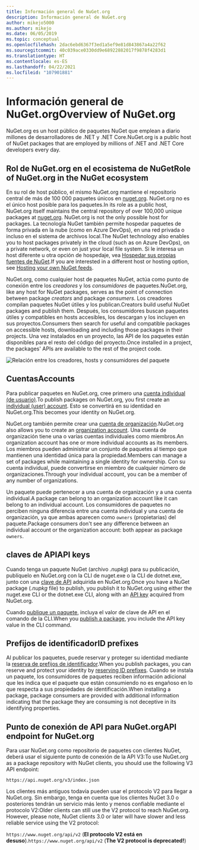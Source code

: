 ```yaml
---
title: Información general de NuGet.org
description: Información general de NuGet.org
author: mikejo5000
ms.author: mikejo
ms.date: 06/05/2019
ms.topic: conceptual
ms.openlocfilehash: 2dac6ebd6367f3ed1a5ef9e81d843867a4a22f62
ms.sourcegitcommit: 40c039ace0330dd9e68922882017f9878f4283d1
ms.translationtype: HT
ms.contentlocale: es-ES
ms.lasthandoff: 04/22/2021
ms.locfileid: "107901881"
---
```

# <a name="overview-of-nugetorg"></a><span data-ttu-id="2e232-103">Información general de NuGet.org</span><span class="sxs-lookup"><span data-stu-id="2e232-103">Overview of NuGet.org</span></span>

<span data-ttu-id="2e232-104">NuGet.org es un host público de paquetes NuGet que emplean a diario millones de desarrolladores de .NET y .NET Core.</span><span class="sxs-lookup"><span data-stu-id="2e232-104">NuGet.org is a public host of NuGet packages that are employed by millions of .NET and .NET Core developers every day.</span></span>

## <a name="role-of-nugetorg-in-the-nuget-ecosystem"></a><span data-ttu-id="2e232-105">Rol de NuGet.org en el ecosistema de NuGet</span><span class="sxs-lookup"><span data-stu-id="2e232-105">Role of NuGet.org in the NuGet ecosystem</span></span>

<span data-ttu-id="2e232-106">En su rol de host público, el mismo NuGet.org mantiene el repositorio central de más de 100 000 paquetes únicos en [nuget.org](https://www.nuget.org). NuGet.org no es el único host posible para los paquetes.</span><span class="sxs-lookup"><span data-stu-id="2e232-106">In its role as a public host, NuGet.org itself maintains the central repository of over 100,000 unique packages at [nuget.org](https://www.nuget.org). NuGet.org is not the only possible host for packages.</span></span> <span data-ttu-id="2e232-107">La tecnología NuGet también permite hospedar paquetes de forma privada en la nube (como en Azure DevOps), en una red privada o incluso en el sistema de archivos local.</span><span class="sxs-lookup"><span data-stu-id="2e232-107">The NuGet technology also enables you to host packages privately in the cloud (such as on Azure DevOps), on a private network, or even on just your local file system.</span></span> <span data-ttu-id="2e232-108">Si le interesa un host diferente u otra opción de hospedaje, vea [Hospedar sus propias fuentes de NuGet](../hosting-packages/overview.md).</span><span class="sxs-lookup"><span data-stu-id="2e232-108">If you are interested in a different host or hosting option, see [Hosting your own NuGet feeds](../hosting-packages/overview.md).</span></span>

<span data-ttu-id="2e232-109">NuGet.org, como cualquier host de paquetes NuGet, actúa como punto de conexión entre los *creadores* y los *consumidores* de paquetes.</span><span class="sxs-lookup"><span data-stu-id="2e232-109">NuGet.org, like any host for NuGet packages, serves as the point of connection between package *creators* and package *consumers*.</span></span> <span data-ttu-id="2e232-110">Los creadores compilan paquetes NuGet útiles y los publican.</span><span class="sxs-lookup"><span data-stu-id="2e232-110">Creators build useful NuGet packages and publish them.</span></span> <span data-ttu-id="2e232-111">Después, los consumidores buscan paquetes útiles y compatibles en hosts accesibles, los descargan y los incluyen en sus proyectos.</span><span class="sxs-lookup"><span data-stu-id="2e232-111">Consumers then search for useful and compatible packages on accessible hosts, downloading and including those packages in their projects.</span></span> <span data-ttu-id="2e232-112">Una vez instalados en un proyecto, las API de los paquetes están disponibles para el resto del código del proyecto.</span><span class="sxs-lookup"><span data-stu-id="2e232-112">Once installed in a project, the packages' APIs are available to the rest of the project code.</span></span>

![Relación entre los creadores, hosts y consumidores del paquete](media/nuget-roles.png)

## <a name="accounts"></a><span data-ttu-id="2e232-114">Cuentas</span><span class="sxs-lookup"><span data-stu-id="2e232-114">Accounts</span></span>

<span data-ttu-id="2e232-115">Para publicar paquetes en NuGet.org, cree primero una [cuenta individual (de usuario)](individual-accounts.md).</span><span class="sxs-lookup"><span data-stu-id="2e232-115">To publish packages on NuGet.org, you first create an [individual (user) account](individual-accounts.md).</span></span> <span data-ttu-id="2e232-116">Esto se convertirá en su identidad en NuGet.org.</span><span class="sxs-lookup"><span data-stu-id="2e232-116">This becomes your identity on NuGet.org.</span></span>

<span data-ttu-id="2e232-117">NuGet.org también permite crear una [cuenta de organización](organizations-on-nuget-org.md).</span><span class="sxs-lookup"><span data-stu-id="2e232-117">NuGet.org also allows you to create an [organization account](organizations-on-nuget-org.md).</span></span> <span data-ttu-id="2e232-118">Una cuenta de organización tiene una o varias cuentas individuales como miembros.</span><span class="sxs-lookup"><span data-stu-id="2e232-118">An organization account has one or more individual accounts as its members.</span></span> <span data-ttu-id="2e232-119">Los miembros pueden administrar un conjunto de paquetes al tiempo que mantienen una identidad única para la propiedad.</span><span class="sxs-lookup"><span data-stu-id="2e232-119">Members can manage a set of packages while maintaining a single identity for ownership.</span></span> <span data-ttu-id="2e232-120">Con su cuenta individual, puede convertirse en miembro de cualquier número de organizaciones.</span><span class="sxs-lookup"><span data-stu-id="2e232-120">Through your individual account, you can be a member of any number of organizations.</span></span>

<span data-ttu-id="2e232-121">Un paquete puede pertenecer a una cuenta de organización y a una cuenta individual.</span><span class="sxs-lookup"><span data-stu-id="2e232-121">A package can belong to an organization account like it can belong to an individual account.</span></span> <span data-ttu-id="2e232-122">Los consumidores de paquetes no perciben ninguna diferencia entre una cuenta individual y una cuenta de organización, ya que ambas aparecen como `owners` (propietarias) del paquete.</span><span class="sxs-lookup"><span data-stu-id="2e232-122">Package consumers don't see any difference between an individual account or the organization account: both appear as package `owners`.</span></span>

## <a name="api-keys"></a><span data-ttu-id="2e232-123">claves de API</span><span class="sxs-lookup"><span data-stu-id="2e232-123">API keys</span></span>

<span data-ttu-id="2e232-124">Cuando tenga un paquete NuGet (archivo *.nupkg*) para su publicación, publíquelo en NuGet.org con la CLI de nuget.exe o la CLI de dotnet.exe, junto con una [clave de API](scoped-api-keys.md) adquirida en NuGet.org.</span><span class="sxs-lookup"><span data-stu-id="2e232-124">Once you have a NuGet package (*.nupkg* file) to publish, you publish it to NuGet.org using either the nuget.exe CLI or the dotnet.exe CLI, along with an [API key](scoped-api-keys.md) acquired from NuGet.org.</span></span>

<span data-ttu-id="2e232-125">Cuando [publique un paquete](../create-packages/creating-a-package.md), incluya el valor de clave de API en el comando de la CLI.</span><span class="sxs-lookup"><span data-stu-id="2e232-125">When you [publish a package](../create-packages/creating-a-package.md), you include the API key value in the CLI command.</span></span>

## <a name="id-prefixes"></a><span data-ttu-id="2e232-126">Prefijos de identificador</span><span class="sxs-lookup"><span data-stu-id="2e232-126">ID prefixes</span></span>

<span data-ttu-id="2e232-127">Al publicar los paquetes, puede reservar y proteger su identidad mediante la [reserva de prefijos de identificador](id-prefix-reservation.md).</span><span class="sxs-lookup"><span data-stu-id="2e232-127">When you publish packages, you can reserve and protect your identity by [reserving ID prefixes](id-prefix-reservation.md).</span></span> <span data-ttu-id="2e232-128">Cuando se instala un paquete, los consumidores de paquetes reciben información adicional que les indica que el paquete que están consumiendo no es engañoso en lo que respecta a sus propiedades de identificación.</span><span class="sxs-lookup"><span data-stu-id="2e232-128">When installing a package, package consumers are provided with additional information indicating that the package they are consuming is not deceptive in its identifying properties.</span></span>

## <a name="api-endpoint-for-nugetorg"></a><span data-ttu-id="2e232-129">Punto de conexión de API para NuGet.org</span><span class="sxs-lookup"><span data-stu-id="2e232-129">API endpoint for NuGet.org</span></span>

<span data-ttu-id="2e232-130">Para usar NuGet.org como repositorio de paquetes con clientes NuGet, deberá usar el siguiente punto de conexión de la API V3:</span><span class="sxs-lookup"><span data-stu-id="2e232-130">To use NuGet.org as a package repository with NuGet clients, you should use the following V3 API endpoint:</span></span> 

`https://api.nuget.org/v3/index.json`

<span data-ttu-id="2e232-131">Los clientes más antiguos todavía pueden usar el protocolo V2 para llegar a NuGet.org. Sin embargo, tenga en cuenta que los clientes NuGet 3.0 o posteriores tendrán un servicio más lento y menos confiable mediante el protocolo V2:</span><span class="sxs-lookup"><span data-stu-id="2e232-131">Older clients can still use the V2 protocol to reach NuGet.org. However, please note, NuGet clients 3.0 or later will have slower and less reliable service using the V2 protocol:</span></span>

<span data-ttu-id="2e232-132">`https://www.nuget.org/api/v2` (**El protocolo V2 está en desuso**).</span><span class="sxs-lookup"><span data-stu-id="2e232-132">`https://www.nuget.org/api/v2` (**The V2 protocol is deprecated!**)</span></span>
